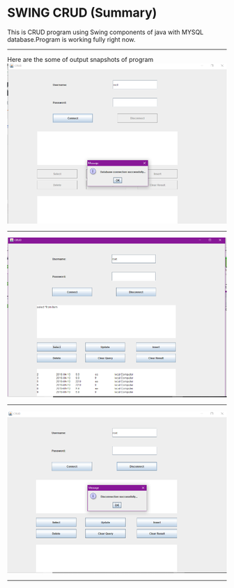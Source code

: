 # SWING CRUD (Summary)
This is CRUD program using Swing components of java with MYSQL database.Program  is working fully right now.<hr>
Here are the some of output snapshots of program <br>
<img src="/images/CRUD(1).png"> <hr>
<img src="/images/CRUD(2).png"> <hr>
<img src="/images/CRUD(3).png"> <hr>
